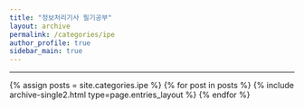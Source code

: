 ```yaml
---
title: "정보처리기사 필기공부"
layout: archive
permalink: /categories/ipe
author_profile: true
sidebar_main: true
---
```

<!-- 공백이 포함되어 있는 카테고리 이름의 경우 site.categories['a b c'] 이런식으로! -->

---

{% assign posts = site.categories.ipe %}
{% for post in posts %} {% include archive-single2.html type=page.entries_layout %} {% endfor %}
